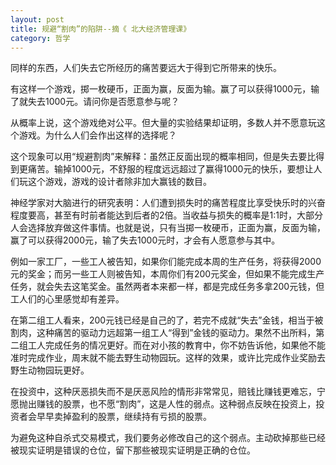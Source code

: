 ```yaml
---
layout: post
title: 规避“割肉”的陷阱--摘《 北大经济管理课》
category: 哲学
---
```


  同样的东西，人们失去它所经历的痛苦要远大于得到它所带来的快乐。

  有这样一个游戏，掷一枚硬币，正面为赢，反面为输。赢了可以获得1000元，输了就失去1000元。请问你是否愿意参与呢？

  从概率上说，这个游戏绝对公平。但大量的实验结果却证明，多数人并不愿意玩这个游戏。为什么人们会作出这样的选择呢？

  这个现象可以用“规避割肉”来解释：虽然正反面出现的概率相同，但是失去要比得到更痛苦。输掉1000元，不舒服的程度远远超过了赢得1000元的快乐，要想让人们玩这个游戏，游戏的设计者除非加大赢钱的数目。

  神经学家对大脑进行的研究表明：人们遭到损失时的痛苦程度比享受快乐时的兴奋程度要高，甚至有时前者能达到后者的2倍。当收益与损失的概率是1:1时，大部分人会选择放弃做这件事情。也就是说，只有当掷一枚硬币，正面为赢，反面为输，赢了可以获得2000元，输了失去1000元时，才会有人愿意参与其中。
	
  例如一家工厂，一些工人被告知，如果你们能完成本周的生产任务，将获得2000元的奖金；而另一些工人则被告知，本周你们有200元奖金，但如果不能完成生产任务，就会失去这笔奖金。虽然两者本来都一样，都是完成任务多拿200元钱，但工人们的心里感觉却有差异。

  在第二组工人看来，200元钱已经是自己的了，若完不成就“失去”金钱，相当于被割肉，这种痛苦的驱动力远超第一组工人“得到”金钱的驱动力。果然不出所料，第二组工人完成任务的情况更好。而在对小孩的教育中，你不妨告诉他，如果他不能准时完成作业，周末就不能去野生动物园玩。这样的效果，或许比完成作业奖励去野生动物园玩更好。

  在投资中，这种厌恶损失而不是厌恶风险的情形非常常见，赔钱比赚钱更难忘，宁愿抛出赚钱的股票，也不愿“割肉”，这是人性的弱点。这种弱点反映在投资上，投资者会早早卖掉盈利的股票，继续持有亏损的股票。
	
  为避免这种自杀式交易模式，我们要务必修改自己的这个弱点。主动砍掉那些已经被现实证明是错误的仓位，留下那些被现实证明是正确的仓位。